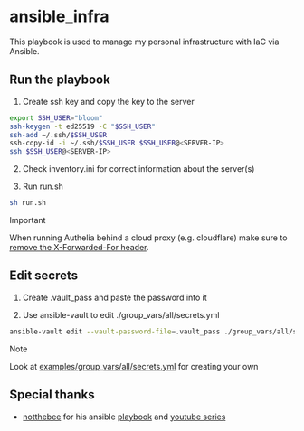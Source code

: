 # ansible_infra

This playbook is used to manage my personal infrastructure with IaC via Ansible.

## Run the playbook

1. Create ssh key and copy the key to the server
```bash
export SSH_USER="bloom"
ssh-keygen -t ed25519 -C "$SSH_USER"
ssh-add ~/.ssh/$SSH_USER
ssh-copy-id -i ~/.ssh/$SSH_USER $SSH_USER@<SERVER-IP>
ssh $SSH_USER@<SERVER-IP>
```

2. Check inventory.ini for correct information about the server(s)

3. Run run.sh
```bash
sh run.sh
```

> [!IMPORTANT]
> When running Authelia behind a cloud proxy (e.g. cloudflare) make sure to [remove the X-Forwarded-For header](https://www.authelia.com/integration/proxies/forwarded-headers/).

## Edit secrets

1. Create .vault_pass and paste the password into it


2. Use ansible-vault to edit ./group_vars/all/secrets.yml
```bash
ansible-vault edit --vault-password-file=.vault_pass ./group_vars/all/secrets.yml
```

> [!NOTE]
> Look at [examples/group_vars/all/secrets.yml](https://github.com/blccming/ansible-infra/tree/master/examples/group_vars/all/secrets.yml) for creating your own

## Special thanks

- [notthebee](https://github.com/notthebee) for his ansible [playbook](https://github.com/notthebee/infra) and [youtube series](https://yewtu.be/playlist?list=PLkxWXio1KmRoZd88WbrnSnQM5MJY5PjH2)
